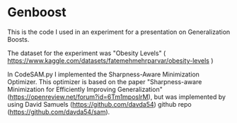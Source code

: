 # Genboost
This is the code I used in an experiment for a presentation on Generalization Boosts.

The dataset for the experiment was "Obesity Levels" ( https://www.kaggle.com/datasets/fatemehmehrparvar/obesity-levels )

In CodeSAM.py I implemented the Sharpness-Aware Minimization Optimizer.
This optimizer is based on the paper "Sharpness-aware Minimization for Efficiently Improving Generalization" (https://openreview.net/forum?id=6Tm1mposlrM),
but was implemented by using David Samuels (https://github.com/davda54) github repo (https://github.com/davda54/sam).
